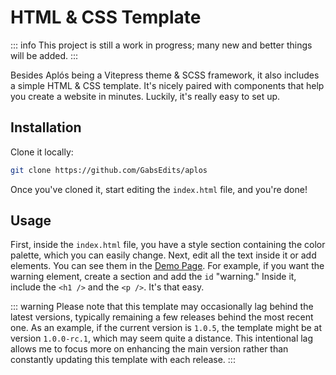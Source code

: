 # HTML & CSS Template

::: info
This project is still a work in progress; many new and better things will be added.
:::

Besides Aplós being a Vitepress theme & SCSS framework, it also includes a simple HTML & CSS template. It's nicely paired with components that help you create a website in minutes. Luckily, it's really easy to set up.

## Installation

Clone it locally:

```bash
git clone https://github.com/GabsEdits/aplos
```

Once you've cloned it, start editing the `index.html` file, and you're done!

## Usage

First, inside the `index.html` file, you have a style section containing the color palette, which you can easily change. Next, edit all the text inside it or add elements. You can see them in the [Demo Page](/demo). For example, if you want the warning element, create a section and add the `id` "warning." Inside it, include the `<h1 />` and the `<p />`. It's that easy.

::: warning
Please note that this template may occasionally lag behind the latest versions, typically remaining a few releases behind the most recent one. As an example, if the current version is `1.0.5`, the template might be at version `1.0.0-rc.1`, which may seem quite a distance. This intentional lag allows me to focus more on enhancing the main version rather than constantly updating this template with each release.
:::